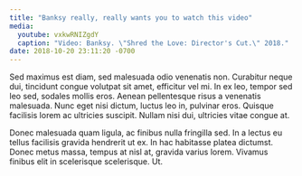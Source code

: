```yaml
---
title: "Banksy really, really wants you to watch this video"
media:
  youtube: vxkwRNIZgdY
  caption: "Video: Banksy. \"Shred the Love: Director's Cut.\" 2018."
date: 2018-10-20 23:11:20 -0700
---
```


Sed maximus est diam, sed malesuada odio venenatis non. Curabitur neque dui, tincidunt congue volutpat sit amet, efficitur vel mi. In ex leo, tempor sed leo sed, sodales mollis eros. Aenean pellentesque risus a venenatis malesuada. Nunc eget nisi dictum, luctus leo in, pulvinar eros. Quisque facilisis lorem ac ultricies suscipit. Nullam nisi dui, ultricies vitae congue at.

Donec malesuada quam ligula, ac finibus nulla fringilla sed. In a lectus eu tellus facilisis gravida hendrerit ut ex. In hac habitasse platea dictumst. Donec metus massa, tempus at nisl at, gravida varius lorem. Vivamus finibus elit in scelerisque scelerisque. Ut.

